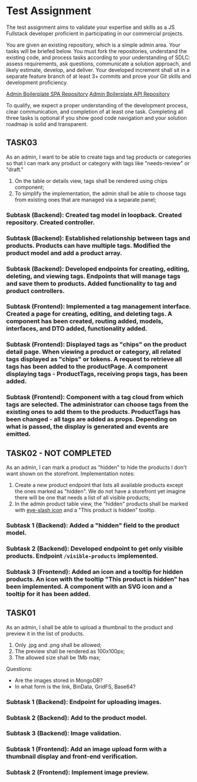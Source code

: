 # Test Assignment

The test assignment aims to validate your expertise and skills as a JS Fullstack developer proficient in participating in our commercial projects.

You are given an existing repository, which is a simple admin area. Your tasks will be briefed below. You must fork the repositories, understand the existing code, and process tasks according to your understanding of SDLC: assess requirements, ask questions, communicate a solution approach, and likely estimate, develop, and deliver. Your developed increment shall sit in a separate feature branch of at least 3+ commits and prove your Git skills and development proficiency.

[Admin Boilerplate SPA Repository](https://github.com/liveart/admin-boilerplate-spa)
[Admin Boilerplate API Repository](https://github.com/liveart/admin-boilerplate-api)

To qualify, we expect a proper understanding of the development process, clear communication, and completion of at least one task. Completing all three tasks is optional if you show good code navigation and your solution roadmap is solid and transparent.

## TASK03
As an admin, I want to be able to create tags and tag products or categories so that I can mark any product or category with tags like "needs-review" or "draft."
1. On the table or details view, tags shall be rendered using chips component;
2. To simplify the implementation, the admin shall be able to choose tags from existing ones that are managed via a separate panel;

### Subtask (Backend): Created tag model in loopback. Created repository. Created controller.
### Subtask (Backend): Established relationship between tags and products. Products can have multiple tags. Modified the product model and add a product array.
### Subtask (Backend): Developed endpoints for creating, editing, deleting, and viewing tags. Endpoints that will manage tags and save them to products. Added functionality to tag and product controllers.
### Subtask (Frontend): Implemented a tag management interface. Created a page for creating, editing, and deleting tags. A component has been created, routing added, models, interfaces, and DTO added, functionality added.
### Subtask (Frontend): Displayed tags as "chips" on the product detail page. When viewing a product or category, all related tags displayed as "chips" or tokens. A request to retrieve all tags has been added to the productPage. A component displaying tags - ProductTags, receiving props tags, has been added.
### Subtask (Frontend): Component with a tag cloud from which tags are selected. The administrator can choose tags from the existing ones to add them to the products. ProductTags has been changed - all tags are added as props. Depending on what is passed, the display is generated and events are emitted.

## TASK02 - NOT COMPLETED
As an admin, I can mark a product as "hidden" to hide the products I don't want shown on the storefront.
Implementation notes:
1. Create a new product endpoint that lists all available products except the ones marked as "hidden". We do not have a storefront yet imagine there will be one that needs a list of all visible products;
2. In the admin product table view, the "hidden" products shall be marked with [eye-slash icon](https://fontawesome.com/icons/eye-slash?f=classic&s=regular) and a "This product is hidden" tooltip.

### Subtask 1 (Backend): Added a "hidden" field to the product model.
### Subtask 2 (Backend): Developed endpoint to get only visible products. Endpoint `/visible-products` implemented.
### Subtask 3 (Frontend): Added an icon and a tooltip for hidden products. An icon with the tooltip "This product is hidden" has been implemented. A component with an SVG icon and a tooltip for it has been added.

## TASK01
As an admin, I shall be able to upload a thumbnail to the product and preview it in the list of products.
1. Only .jpg and .png shall be allowed;
2. The preview shall be rendered as 100x100px;
3. The allowed size shall be 1Mb max;

Questions:
- Are the images stored in MongoDB?
- In what form is the link, BinData, GridFS, Base64?

### Subtask 1 (Backend): Endpoint for uploading images.
### Subtask 2 (Backend): Add to the product model.
### Subtask 3 (Backend): Image validation.
### Subtask 1 (Frontend): Add an image upload form with a thumbnail display and front-end verification.
### Subtask 2 (Frontend): Implement image preview.